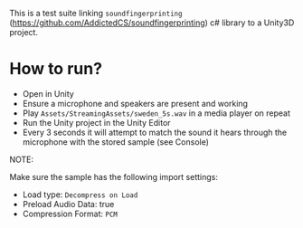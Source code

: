 

This is a test suite linking `soundfingerprinting` (https://github.com/AddictedCS/soundfingerprinting) c# library to a Unity3D project.



How to run?
===========

* Open in Unity
* Ensure a microphone and speakers are present and working
* Play `Assets/StreamingAssets/sweden_5s.wav` in a media player on repeat
* Run the Unity project in the Unity Editor
* Every 3 seconds it will attempt to match the sound it hears through the microphone with the stored sample (see Console)

NOTE:

Make sure the sample has the following import settings:

- Load type: `Decompress on Load`
- Preload Audio Data: true
- Compression Format: `PCM`

